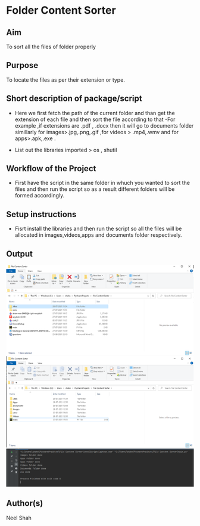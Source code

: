 # Folder Content Sorter

## Aim

To sort all the files of folder properly

## Purpose

To locate the files as per their extension or type.

## Short description of package/script

- Here we first fetch the path of the current folder and than get the extension of each file and then sort the file according to that
-For example ,if extensions are .pdf , .docx then it will go to documents folder simillarly for images>.jpg,.png,.gif ,for videos > .mp4,.wmv and for apps>.apk,.exe .


- List out the libraries imported > os , shutil


## Workflow of the Project

- First have the script in the same folder in whuch you wanted to sort the files and then run the script so as a result different folders will be formed accordingly.


## Setup instructions
- Fisrt install the libraries and then run the script so all the files will be allocated in images,videos,apps and documents folder respectively.


## Output
![image](Images/before_running(folder_content_sorter).png)
![image](Images/after_running(folder_content_sorter).png)
![image](Images/output(folder_content_sorter).png)


## Author(s)

Neel Shah

